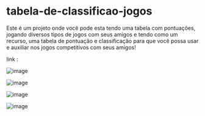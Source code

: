 # tabela-de-classificao-jogos
Este é um projeto onde você pode esta tendo uma tabela com pontuações, jogando diversos tipos de jogos com seus amigos e tendo como um recurso, uma tabela de pontuação e classificação para que você possa usar e auxiliar nos jogos competitivos com seus amigos! 

link : 


![image](https://github.com/rickson2002/tabela-de-classificao-jogos/assets/112441890/cea139c2-d3d5-485d-9f75-1d204f9543fe)

![image](https://github.com/rickson2002/tabela-de-classificao-jogos/assets/112441890/5cdb51ef-a2ff-4374-80d9-9aff6633a282)

![image](https://github.com/rickson2002/tabela-de-classificao-jogos/assets/112441890/852494f0-894c-48ec-90a7-856f141522b0)

![image](https://github.com/rickson2002/tabela-de-classificao-jogos/assets/112441890/657fcee9-ce1b-4fc8-9cd5-91e0187fdf0e)



